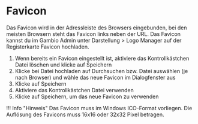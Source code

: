 # Favicon 

Das Favicon wird in der Adressleiste des Browsers eingebunden, bei den meisten Browsern steht das Favicon links neben der URL. Das Favicon kannst du im Gambio Admin unter Darstellung \> Logo Manager auf der Registerkarte Favicon hochladen.

1.  Wenn bereits ein Favicon eingestellt ist, aktiviere das Kontrollkästchen Datei löschen und klicke auf Speichern
2.  Klicke bei Datei hochladen auf Durchsuchen bzw. Datei auswählen \(je nach Browser\) und wähle das neue Favicon im Dialogfenster aus
3.  Klicke auf Speichern
4.  Aktiviere das Kontrollkästchen Datei verwenden
5.  Klicke auf Speichern, um das neue Favicon zu verwenden

!!! Info "Hinweis"
	 Das Favicon muss im Windows ICO-Format vorliegen. Die Auflösung des Favicons muss 16x16 oder 32x32 Pixel betragen.




